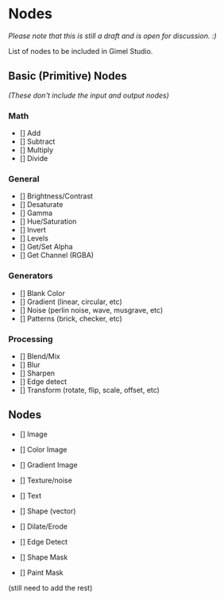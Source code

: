 # Nodes

*Please note that this is still a draft and is open for discussion. :)*

List of nodes to be included in Gimel Studio.


## **Basic (Primitive) Nodes**

*(These don't include the input and output nodes)*

### Math

- [] Add
- [] Subtract
- [] Multiply
- [] Divide

### General

- [] Brightness/Contrast
- [] Desaturate
- [] Gamma
- [] Hue/Saturation
- [] Invert 
- [] Levels
- [] Get/Set Alpha
- [] Get Channel (RGBA)

### Generators

- [] Blank Color
- [] Gradient (linear, circular, etc)
- [] Noise (perlin noise, wave, musgrave, etc)
- [] Patterns (brick, checker, etc)

### Processing

- [] Blend/Mix
- [] Blur
- [] Sharpen
- [] Edge detect
- [] Transform (rotate, flip, scale, offset, etc)


## **Nodes**

- [] Image
- [] Color Image
- [] Gradient Image
- [] Texture/noise

- [] Text 
- [] Shape (vector)

- [] Dilate/Erode
- [] Edge Detect
- [] Shape Mask
- [] Paint Mask

(still need to add the rest)
